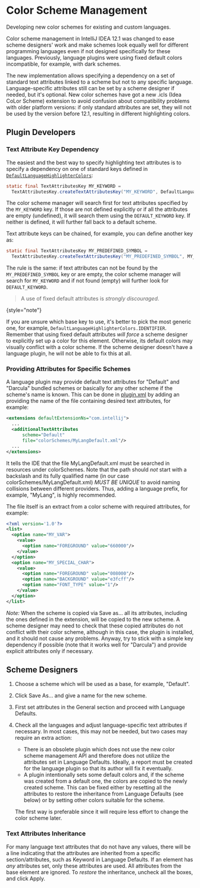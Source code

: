 <!-- Copyright 2000-2025 JetBrains s.r.o. and contributors. Use of this source code is governed by the Apache 2.0 license. -->

# Color Scheme Management

<link-summary>Developing new color schemes for existing and custom languages.</link-summary>

Color scheme management in IntelliJ IDEA 12.1 was changed to ease scheme designers' work and make schemes look equally well for different programming languages even if not designed specifically for these languages.
Previously, language plugins were using fixed default colors incompatible, for example, with dark schemes.

The new implementation allows specifying a dependency on a set of standard text attributes linked to a scheme but not to any specific language.
Language-specific attributes still can be set by a scheme designer if needed, but it's optional.
New color schemes have got a new <path>.icls</path> (Idea CoLor Scheme) extension to avoid confusion about compatibility problems with older platform versions:
if only standard attributes are set, they will not be used by the version before 12.1, resulting in different highlighting colors.

## Plugin Developers

### Text Attribute Key Dependency

The easiest and the best way to specify highlighting text attributes is to specify a dependency on one of standard keys defined in [`DefaultLanguageHighlighterColors`](%gh-ic%/platform/core-api/src/com/intellij/openapi/editor/DefaultLanguageHighlighterColors.java):

```java
static final TextAttributesKey MY_KEYWORD =
  TextAttributesKey.createTextAttributesKey("MY_KEYWORD", DefaultLanguageHighlighterColors.KEYWORD);
```

The color scheme manager will search first for text attributes specified by the `MY_KEYWORD` key.
If those are not defined explicitly or if all the attributes are empty (undefined), it will search them using the `DEFAULT_KEYWORD` key.
If neither is defined, it will further fall back to a default scheme.

Text attribute keys can be chained, for example, you can define another key as:

```java
static final TextAttributesKey MY_PREDEFINED_SYMBOL =
  TextAttributesKey.createTextAttributesKey("MY_PREDEFINED_SYMBOL", MY_KEYWORD);
```

The rule is the same: if text attributes can not be found by the `MY_PREDEFINED_SYMBOL` key or are empty, the color scheme manager will search for `MY_KEYWORD` and if not found (empty) will further look for `DEFAULT_KEYWORD`.

> A use of fixed default attributes is _strongly discouraged_.
>
{style="note"}

If you are unsure which base key to use, it's better to pick the most generic one, for example, `DefaultLanguageHighlighterColors.IDENTIFIER`.
Remember that using fixed default attributes *will force* a scheme designer to explicitly set up a color for this element.
Otherwise, its default colors may visually conflict with a color scheme.
If the scheme designer doesn't have a language plugin, he will not be able to fix this at all.

### Providing Attributes for Specific Schemes

A language plugin may provide default text attributes for "Default" and "Darcula" bundled schemes or basically for any other scheme if the scheme's name is known.
This can be done in <path>[plugin.xml](plugin_configuration_file.md)</path> by adding an <include from="snippets.topic" element-id="ep"><var name="ep" value="com.intellij.additionalTextAttributes"/></include> providing the name of the file containing desired text attributes, for example:

```xml
<extensions defaultExtensionNs="com.intellij">
  ...
  <additionalTextAttributes
      scheme="Default"
      file="colorSchemes/MyLangDefault.xml"/>
  ...
</extensions>
```

It tells the IDE that the file <path>MyLangDefault.xml</path> must be searched in resources under <path>colorSchemes</path>.
Note that the path should *not* start with a backslash and its fully qualified name (in our case <path>colorSchemes/MyLangDefault.xml</path>) *MUST BE UNIQUE* to avoid naming collisions between different providers.
Thus, adding a language prefix, for example, "MyLang", is highly recommended.

The file itself is an extract from a color scheme with required attributes, for example:

```xml
<?xml version='1.0'?>
<list>
  <option name="MY_VAR">
    <value>
      <option name="FOREGROUND" value="660000"/>
    </value>
  </option>
  <option name="MY_SPECIAL_CHAR">
    <value>
      <option name="FOREGROUND" value="008000"/>
      <option name="BACKGROUND" value="e3fcff"/>
      <option name="FONT_TYPE" value="1"/>
    </value>
  </option>
</list>
```

*Note:* When the scheme is copied via <control>Save as...</control> all its attributes, including the ones defined in the extension, will be copied to the new scheme.
A scheme designer may need to check that these copied attributes do not conflict with their color scheme, although in this case, the plugin is installed, and it should not cause any problems.
Anyway, try to stick with a simple key dependency if possible (note that it works well for "Darcula") and provide explicit attributes only if necessary.

## Scheme Designers

<procedure title="A Typical Workflow for a New Scheme Creation">

1. Choose a scheme which will be used as a base, for example, "Default".
2. Click <control>Save As...</control> and give a name for the new scheme.
3. First set attributes in the <control>General</control> section and proceed with <control>Language Defaults</control>.
4. Check all the languages and adjust language-specific text attributes if necessary.
  In most cases, this may not be needed, but two cases may require an extra action:

    * There is an obsolete plugin which does not use the new color scheme management API and therefore does not utilize the attributes set in <control>Language Defaults</control>.
      Ideally, a report must be created for the language plugin so that its author will fix it eventually.
    * A plugin intentionally sets some default colors and, if the scheme was created from a default one, the colors are copied to the newly created scheme.
      This can be fixed either by resetting all the attributes to restore the inheritance from <control>Language Defaults</control> (see below) or by setting other colors suitable for the scheme.

    The first way is preferable since it will require less effort to change the color scheme later.

</procedure>

### Text Attributes Inheritance

For many language text attributes that do not have any values, there will be a line indicating that the attributes are inherited from a specific section/attributes, such as <control>Keyword</control> in <control>Language Defaults</control>.
If an element has *any* attributes set, only these attributes are used.
All attributes from the base element are ignored.
To *restore* the inheritance, uncheck all the boxes, and click <control>Apply</control>.
